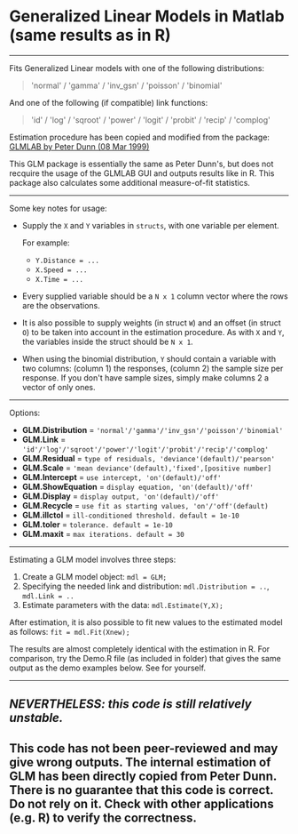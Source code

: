 # Generalized Linear Models in Matlab (same results as in R)

---

Fits Generalized Linear models with one of the following distributions:
 > 'normal' / 'gamma' / 'inv_gsn' / 'poisson' / 'binomial'

And one of the following (if compatible) link functions:
 > 'id' / 'log' / 'sqroot' / 'power' / 'logit' / 'probit' / 'recip' / 'complog'

Estimation procedure has been copied and modified from the package:
[GLMLAB by Peter Dunn (08 Mar 1999)](www.mathworks.com/matlabcentral/fileexchange/195-glmlab)

This GLM package is essentially the same as Peter Dunn's, but does not
recquire the usage of the GLMLAB GUI and outputs results like in R.
This package also calculates some additional measure-of-fit statistics.

---

Some key notes for usage:
- Supply the `X` and `Y` variables in `structs`, with one variable per element.

  For example: 
   - `Y.Distance = ...`
   - `X.Speed = ...`
   - `X.Time = ...`

- Every supplied variable should be a `N x 1` column vector where the rows
  are the observations.
- It is also possible to supply weights (in struct `W`) and an offset
  (in struct `O`) to be taken into account in the estimation procedure.
  As with `X` and `Y`, the variables inside the struct should be `N x 1`.
- When using the binomial distribution, `Y` should contain a variable
  with two columns: (column 1) the responses, (column 2) the sample size
  per response. If you don't have sample sizes, simply make columns 2
  a vector of only ones.

---

Options:
 - **GLM.Distribution** =   `'normal'/'gamma'/'inv_gsn'/'poisson'/'binomial'`
 - **GLM.Link**         =    `'id'/'log'/'sqroot'/'power'/'logit'/'probit'/'recip'/'complog'`
 - **GLM.Residual**     =  `type of residuals, 'deviance'(default)/'pearson'`
 - **GLM.Scale**        =  `'mean deviance'(default),'fixed',[positive number]`
 - **GLM.Intercept**    =   `use intercept, 'on'(default)/'off'`
 - **GLM.ShowEquation** =  `display equation, 'on'(default)/'off'`
 - **GLM.Display**      =    `display output, 'on'(default)/'off'`
 - **GLM.Recycle**      =    `use fit as starting values, 'on'/'off'(default)`
 - **GLM.illctol**      =    `ill-conditioned threshold. default = 1e-10`
 - **GLM.toler**        =    `tolerance. default = 1e-10`
 - **GLM.maxit**        =    `max iterations. default = 30`

---

Estimating a GLM model involves three steps:
 1. Create a GLM model object: `mdl = GLM;`
 2. Specifying the needed link and distribution: `mdl.Distribution = ..`, `mdl.Link = ..`
 3. Estimate parameters with the data:            `mdl.Estimate(Y,X);`

After estimation, it is also possible to fit new values to the estimated model as follows: `fit = mdl.Fit(Xnew);`

The results are almost completely identical with the estimation in R.
For comparison, try the Demo.R file (as included in folder) that
gives the same output as the demo examples below. See for yourself.

---
***NEVERTHELESS: this code is still relatively unstable.***
---
**This code has not been peer-reviewed** and may give wrong outputs.
The internal estimation of GLM has been directly copied from Peter Dunn.
There is no guarantee that this code is correct. Do not rely on it.
Check with other applications (e.g. R) to verify the correctness.
---
